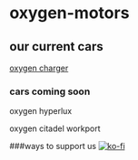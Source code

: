 # oxygen-motors
## our current cars
[oxygen charger](https://automation-game-oxygen-motors.github.io/oxygen-charger/)
### cars coming soon
 oxygen hyperlux 
 
 oxygen citadel workport
 
 ###ways to support us
 [![ko-fi](https://ko-fi.com/img/githubbutton_sm.svg)](https://ko-fi.com/J3J4G73DB)
